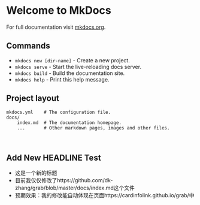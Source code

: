 # Welcome to MkDocs

For full documentation visit [mkdocs.org](http://mkdocs.org).

## Commands

* `mkdocs new [dir-name]` - Create a new project.
* `mkdocs serve` - Start the live-reloading docs server.
* `mkdocs build` - Build the documentation site.
* `mkdocs help` - Print this help message.

## Project layout

    mkdocs.yml    # The configuration file.
    docs/
        index.md  # The documentation homepage.
        ...       # Other markdown pages, images and other files.
        
## Add New HEADLINE Test
* 这是一个新的标题
* 目前我仅仅修改了https://github.com/dk-zhang/grab/blob/master/docs/index.md这个文件
* 预期效果：我的修改能自动体现在页面https://cardinfolink.github.io/grab/中
